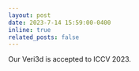 ```yaml
---
layout: post
date: 2023-7-14 15:59:00-0400
inline: true
related_posts: false
---
```


Our Veri3d is accepted to ICCV 2023.
